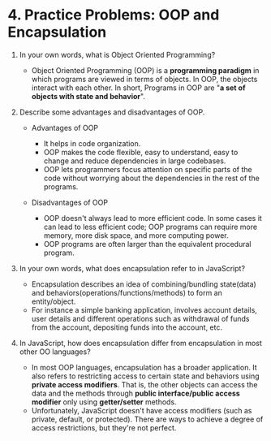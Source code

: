 # 4. Practice Problems: OOP and Encapsulation

1. In your own words, what is Object Oriented Programming? 
	* Object Oriented Programming (OOP) is a **programming paradigm** in which programs are viewed in terms of objects. In OOP, the objects interact with each other. In short, Programs in OOP are "**a set of objects with state and behavior**".

2. Describe some advantages and disadvantages of OOP.
	* Advantages of OOP
		* It helps in code organization. 
		* OOP makes the code flexible, easy to understand, easy to change and reduce dependencies in large codebases. 
		* OOP lets programmers focus attention on specific parts of the code without worrying about the dependencies in the rest of the programs. 

	* Disadvantages of OOP 
		* OOP doesn't always lead to more efficient code. In some cases it can lead to less efficient code; OOP programs can require more memory, more disk space, and more computing power. 
		* OOP programs are often larger than the equivalent procedural program.

3. In your own words, what does encapsulation refer to in JavaScript?
	* Encapsulation describes an idea of combining/bundling state(data) and behaviors(operations/functions/methods) to form an entity/object.
	* For instance a simple banking application, involves account details, user details and different operations such as withdrawal of funds from the account, depositing funds into the account, etc. 

4. In JavaScript, how does encapsulation differ from encapsulation in most other OO languages?
	* In most OOP languages, encapsulation has a broader application. It also refers to restricting access to certain state and behaviors using **private access modifiers**. That is, the other objects can access the data and the methods through **public interface/public access modifier** only using **getter/setter** methods. 
	* Unfortunately, JavaScript doesn't have access modifiers (such as private, default, or protected). There are ways to achieve a degree of access restrictions, but they're not perfect. 


